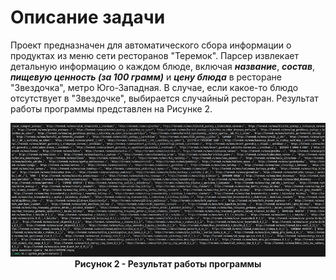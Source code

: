 # Описание задачи

Проект предназначен для автоматического сбора информации о продуктах из меню сети ресторанов "Теремок". Парсер извлекает детальную информацию о каждом блюде, включая ***название***, ***состав***, ***пищевую ценность (за 100 грамм)*** и ***цену блюда*** в ресторане "Звездочка", метро Юго-Западная. В случае, если какое-то блюдо отсутствует в "Звездочке", выбирается случайный ресторан.
Результат работы программы представлен на Рисунке 2.
<p align="center">
  <img src="Images/ParserTeremok.jpg" alt="Результат работы программы" width="590" height="214">
  <br>
  <strong>Рисунок 2 - Результат работы программы</strong>
</p>